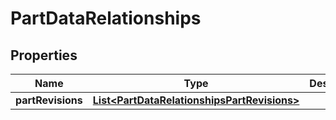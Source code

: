 

# PartDataRelationships


## Properties

Name | Type | Description | Notes
------------ | ------------- | ------------- | -------------
**partRevisions** | [**List&lt;PartDataRelationshipsPartRevisions&gt;**](PartDataRelationshipsPartRevisions.md) |  | 



